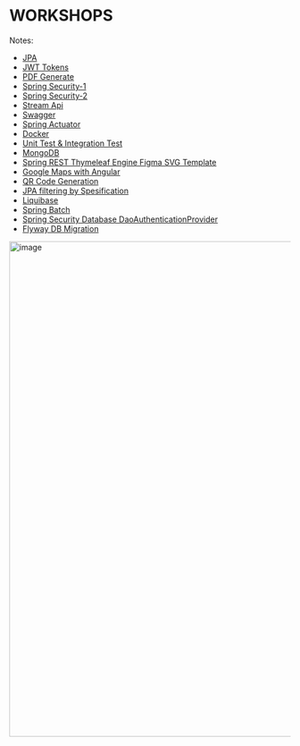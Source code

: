 # WORKSHOPS
Notes: 
- [JPA](readme-jpa.md)
- [JWT Tokens](readme-jwt-security.md)
- [PDF Generate](pdf-generate-flyingsaucer.md)
- [Spring Security-1](spring-security/in-memory-specificuser/in-memory-specific-user.md)
- [Spring Security-2](spring-security/spring-security.md)
- [Stream Api](stream-api.md)
- [Swagger](swagger.md)
- [Spring Actuator](spring-actuator.md)
- [Docker](tutor-docker.md)
- [Unit Test & Integration Test](unit-test.md)
- [MongoDB](mongodb-course.md)
- [Spring REST Thymeleaf Engine Figma SVG Template ](svgapi/readme.md)
- [Google Maps with Angular ](google-maps-angular.md)
- [QR Code Generation ](qr-code.md)
- [JPA filtering by Spesification](spesification-jpa-search.md)
- [Liquibase](Liquibase.md)
- [Spring Batch](Spring-Batch.md)
- [Spring Security Database DaoAuthenticationProvider](Spring-Security-Database-DaoAuthenticationProvider.md)
- [Flyway DB Migration](flyway_db_migration.md)


<img width="1872" height="886" alt="image" src="https://github.com/user-attachments/assets/587c424b-c646-40ed-96fd-c492e6853493" />
